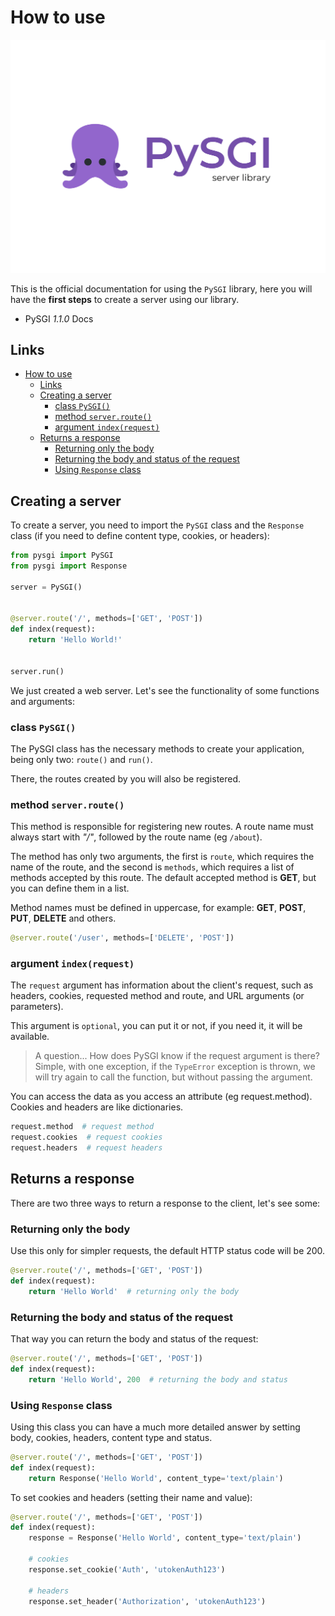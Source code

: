 # How to use

![PySGI logo](../docs/logo.png)

This is the official documentation for using the `PySGI` library, here you will have the **first steps** to create a server using our library.

- PySGI *1.1.0* Docs

## Links

- [How to use](#how-to-use)
  - [Links](#links)
  - [Creating a server](#creating-a-server)
    - [class `PySGI()`](#class-pysgi)
    - [method `server.route()`](#method-serverroute)
    - [argument `index(request)`](#argument-indexrequest)
  - [Returns a response](#returns-a-response)
    - [Returning only the body](#returning-only-the-body)
    - [Returning the body and status of the request](#returning-the-body-and-status-of-the-request)
    - [Using `Response` class](#using-response-class)

## Creating a server

To create a server, you need to import the `PySGI` class and the `Response` class (if you need to define content type, cookies, or headers):

```python
from pysgi import PySGI
from pysgi import Response

server = PySGI()


@server.route('/', methods=['GET', 'POST'])
def index(request):
    return 'Hello World!'


server.run()
```

We just created a web server. Let's see the functionality of some functions and arguments:

### class `PySGI()`

The PySGI class has the necessary methods to create your application, being only two: `route()` and `run()`.

There, the routes created by you will also be registered.

### method `server.route()`

This method is responsible for registering new routes. A route name must always start with *"/"*, followed by the route name (eg `/about`).

The method has only two arguments, the first is `route`, which requires the name of the route, and the second is `methods`, which requires a list of methods accepted by this route. The default accepted method is **GET**, but you can define them in a list.

Method names must be defined in uppercase, for example: **GET**, **POST**, **PUT**, **DELETE** and others.

```python
@server.route('/user', methods=['DELETE', 'POST'])
```

### argument `index(request)`

The `request` argument has information about the client's request, such as headers, cookies, requested method and route, and URL arguments (or parameters).

This argument is `optional`, you can put it or not, if you need it, it will be available.

> A question... How does PySGI know if the request argument is there? Simple, with one exception, if the `TypeError` exception is thrown, we will try again to call the function, but without passing the argument.

You can access the data as you access an attribute (eg request.method). Cookies and headers are like dictionaries.

```python
request.method  # request method
request.cookies  # request cookies
request.headers  # request headers
```

## Returns a response

There are two three ways to return a response to the client, let's see some:

### Returning only the body

Use this only for simpler requests, the default HTTP status code will be 200.

```python
@server.route('/', methods=['GET', 'POST'])
def index(request):
    return 'Hello World'  # returning only the body
```

### Returning the body and status of the request
   
That way you can return the body and status of the request:

```python
@server.route('/', methods=['GET', 'POST'])
def index(request):
    return 'Hello World', 200  # returning the body and status
```

### Using `Response` class

Using this class you can have a much more detailed answer by setting body, cookies, headers, content type and status.

```python
@server.route('/', methods=['GET', 'POST'])
def index(request):
    return Response('Hello World', content_type='text/plain')
```

To set cookies and headers (setting their name and value):

```python
@server.route('/', methods=['GET', 'POST'])
def index(request):
    response = Response('Hello World', content_type='text/plain')

    # cookies
    response.set_cookie('Auth', 'utokenAuth123')

    # headers
    response.set_header('Authorization', 'utokenAuth123')

```